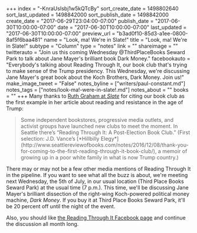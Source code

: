 +++
index = "-KnraUsIsbj1w5kQTcBy"
sort_create_date = 1498802640
sort_last_updated = 1498842000
sort_publish_date = 1498842000
create_date = "2017-06-29T23:04:00-07:00"
publish_date = "2017-06-30T10:00:00-07:00"
date = "2017-06-30T10:00:00-07:00"
last_updated = "2017-06-30T10:00:00-07:00"
preview_url = "b3ad0f10-85d3-a1ee-0800-8af5f6baa481"
name = "Look, ma! We're in Slate!"
title = "Look, ma! We're in Slate!"
subtype = "Column"
type = "notes"
link = ""
shareimage = ""
twitterauto = "Join us this coming Wednesday @ThirdPlaceBooks Seward Park to talk about Jane Mayer's brilliant book Dark Money."
facebookauto = "Everybody's talking about Reading Through It, our book club that's trying to make sense of the Trump presidency. This Wednesday, we're discussing Jane Mayer's great book about the Koch Brothers, Dark Money. Join us!"
make_image_tweet = "False"
notes_byline = ["writers/paul-constant.md"]
notes_tags = ["notes/look-ma!-were-in-slate!.md"]
notes_about = ""
books = ""
+++
Many thanks to [Ruth Graham at *Slate*](http://www.slate.com/articles/double_x/doublex/2017/06/donald_trump_inspires_a_surge_in_book_clubs.html) for citing our book club as the first example in her article about reading and resistance in the age of Trump:

<blockquote>Some independent bookstores, progressive media outlets, and activist groups have launched new clubs to meet the moment. In Seattle there’s “Reading Through It: A Post-Election Book Club.” (First selection: J.D. Vance’s [*Hillbilly Elegy*](http://www.seattlereviewofbooks.com/notes/2016/12/08/thank-you-for-coming-to-the-first-reading-through-it-book-club/), a memoir of growing up in a poor white family in what is now Trump country.) </blockquote>

There may or may not be a few other media mentions of Reading Through It in the pipeline. If you want to see what all the buzz is about, we're meeting next Wednesday, the 5th of July, in our usual location (Third Place Books Seward Park) at the usual time (7 p.m.). This time, we'll be discussing Jane Mayer's brilliant dissection of the right-wing Koch-powered political money machine, *Dark Money*. If you buy it at Third Place Books Seward Park, it'll be 20 percent off until the night of the event.

Also, you should like [the Reading Through It Facebook page](https://www.facebook.com/groups/readingthroughit/) and continue the discussion all month long.


